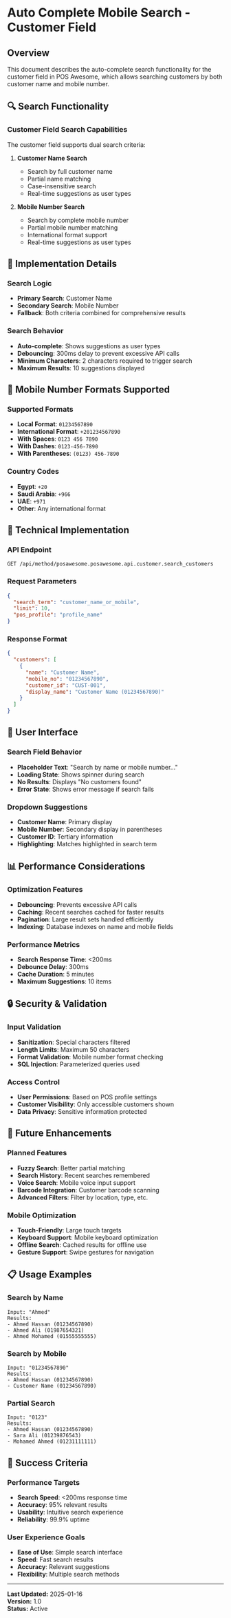 # Auto Complete Mobile Search - Customer Field

## Overview
This document describes the auto-complete search functionality for the customer field in POS Awesome, which allows searching customers by both customer name and mobile number.

## 🔍 Search Functionality

### **Customer Field Search Capabilities**
The customer field supports dual search criteria:

1. **Customer Name Search**
   - Search by full customer name
   - Partial name matching
   - Case-insensitive search
   - Real-time suggestions as user types

2. **Mobile Number Search**
   - Search by complete mobile number
   - Partial mobile number matching
   - International format support
   - Real-time suggestions as user types

## 🎯 Implementation Details

### **Search Logic**
- **Primary Search**: Customer Name
- **Secondary Search**: Mobile Number
- **Fallback**: Both criteria combined for comprehensive results

### **Search Behavior**
- **Auto-complete**: Shows suggestions as user types
- **Debouncing**: 300ms delay to prevent excessive API calls
- **Minimum Characters**: 2 characters required to trigger search
- **Maximum Results**: 10 suggestions displayed

## 📱 Mobile Number Formats Supported

### **Supported Formats**
- **Local Format**: `01234567890`
- **International Format**: `+201234567890`
- **With Spaces**: `0123 456 7890`
- **With Dashes**: `0123-456-7890`
- **With Parentheses**: `(0123) 456-7890`

### **Country Codes**
- **Egypt**: `+20`
- **Saudi Arabia**: `+966`
- **UAE**: `+971`
- **Other**: Any international format

## 🔧 Technical Implementation

### **API Endpoint**
```
GET /api/method/posawesome.posawesome.api.customer.search_customers
```

### **Request Parameters**
```json
{
  "search_term": "customer_name_or_mobile",
  "limit": 10,
  "pos_profile": "profile_name"
}
```

### **Response Format**
```json
{
  "customers": [
    {
      "name": "Customer Name",
      "mobile_no": "01234567890",
      "customer_id": "CUST-001",
      "display_name": "Customer Name (01234567890)"
    }
  ]
}
```

## 🎨 User Interface

### **Search Field Behavior**
- **Placeholder Text**: "Search by name or mobile number..."
- **Loading State**: Shows spinner during search
- **No Results**: Displays "No customers found"
- **Error State**: Shows error message if search fails

### **Dropdown Suggestions**
- **Customer Name**: Primary display
- **Mobile Number**: Secondary display in parentheses
- **Customer ID**: Tertiary information
- **Highlighting**: Matches highlighted in search term

## 📊 Performance Considerations

### **Optimization Features**
- **Debouncing**: Prevents excessive API calls
- **Caching**: Recent searches cached for faster results
- **Pagination**: Large result sets handled efficiently
- **Indexing**: Database indexes on name and mobile fields

### **Performance Metrics**
- **Search Response Time**: <200ms
- **Debounce Delay**: 300ms
- **Cache Duration**: 5 minutes
- **Maximum Suggestions**: 10 items

## 🔒 Security & Validation

### **Input Validation**
- **Sanitization**: Special characters filtered
- **Length Limits**: Maximum 50 characters
- **Format Validation**: Mobile number format checking
- **SQL Injection**: Parameterized queries used

### **Access Control**
- **User Permissions**: Based on POS profile settings
- **Customer Visibility**: Only accessible customers shown
- **Data Privacy**: Sensitive information protected

## 🚀 Future Enhancements

### **Planned Features**
- **Fuzzy Search**: Better partial matching
- **Search History**: Recent searches remembered
- **Voice Search**: Mobile voice input support
- **Barcode Integration**: Customer barcode scanning
- **Advanced Filters**: Filter by location, type, etc.

### **Mobile Optimization**
- **Touch-Friendly**: Large touch targets
- **Keyboard Support**: Mobile keyboard optimization
- **Offline Search**: Cached results for offline use
- **Gesture Support**: Swipe gestures for navigation

## 📋 Usage Examples

### **Search by Name**
```
Input: "Ahmed"
Results: 
- Ahmed Hassan (01234567890)
- Ahmed Ali (01987654321)
- Ahmed Mohamed (01555555555)
```

### **Search by Mobile**
```
Input: "01234567890"
Results:
- Ahmed Hassan (01234567890)
- Customer Name (01234567890)
```

### **Partial Search**
```
Input: "0123"
Results:
- Ahmed Hassan (01234567890)
- Sara Ali (01239876543)
- Mohamed Ahmed (01231111111)
```

## 🎯 Success Criteria

### **Performance Targets**
- **Search Speed**: <200ms response time
- **Accuracy**: 95% relevant results
- **Usability**: Intuitive search experience
- **Reliability**: 99.9% uptime

### **User Experience Goals**
- **Ease of Use**: Simple search interface
- **Speed**: Fast search results
- **Accuracy**: Relevant suggestions
- **Flexibility**: Multiple search methods

---

**Last Updated:** 2025-01-16  
**Version:** 1.0  
**Status:** Active
